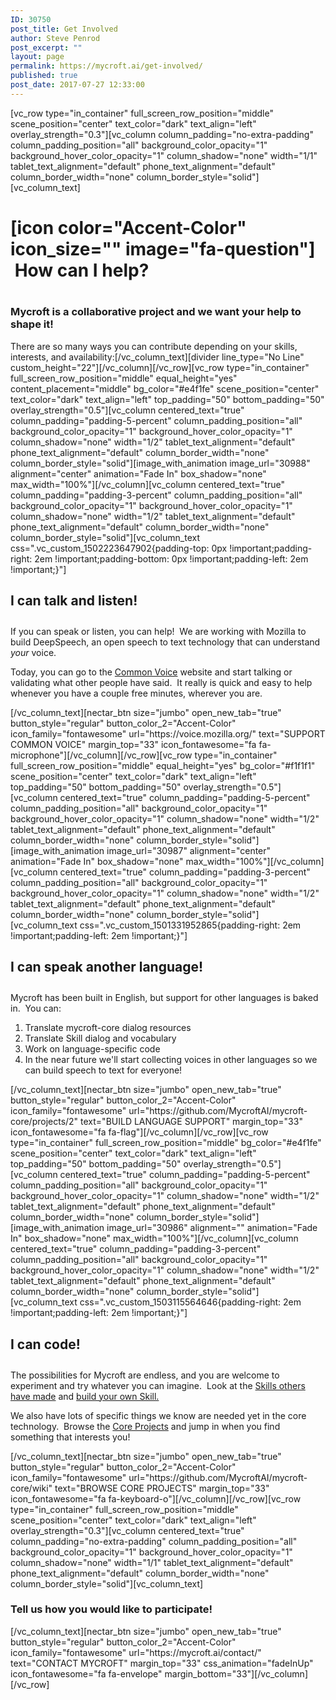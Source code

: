 ```yaml
---
ID: 30750
post_title: Get Involved
author: Steve Penrod
post_excerpt: ""
layout: page
permalink: https://mycroft.ai/get-involved/
published: true
post_date: 2017-07-27 12:33:00
---
```

[vc_row type="in_container" full_screen_row_position="middle" scene_position="center" text_color="dark" text_align="left" overlay_strength="0.3"][vc_column column_padding="no-extra-padding" column_padding_position="all" background_color_opacity="1" background_hover_color_opacity="1" column_shadow="none" width="1/1" tablet_text_alignment="default" phone_text_alignment="default" column_border_width="none" column_border_style="solid"][vc_column_text]
<h1>[icon color="Accent-Color" icon_size="" image="fa-question"]  How can I help?</h1>
<h3 style="padding: 1em 0 0 0;">Mycroft is a collaborative project and we want your help to shape it!</h3>
There are so many ways you can contribute depending on your skills, interests, and availability:[/vc_column_text][divider line_type="No Line" custom_height="22"][/vc_column][/vc_row][vc_row type="in_container" full_screen_row_position="middle" equal_height="yes" content_placement="middle" bg_color="#e4f1fe" scene_position="center" text_color="dark" text_align="left" top_padding="50" bottom_padding="50" overlay_strength="0.5"][vc_column centered_text="true" column_padding="padding-5-percent" column_padding_position="all" background_color_opacity="1" background_hover_color_opacity="1" column_shadow="none" width="1/2" tablet_text_alignment="default" phone_text_alignment="default" column_border_width="none" column_border_style="solid"][image_with_animation image_url="30988" alignment="center" animation="Fade In" box_shadow="none" max_width="100%"][/vc_column][vc_column centered_text="true" column_padding="padding-3-percent" column_padding_position="all" background_color_opacity="1" background_hover_color_opacity="1" column_shadow="none" width="1/2" tablet_text_alignment="default" phone_text_alignment="default" column_border_width="none" column_border_style="solid"][vc_column_text css=".vc_custom_1502223647902{padding-top: 0px !important;padding-right: 2em !important;padding-bottom: 0px !important;padding-left: 2em !important;}"]
<h2 style="text-align: left; padding: 0 0 .5em 0;">I can talk and listen!</h2>
<p style="text-align: left;">If you can speak or listen, you can help!  We are working with Mozilla to build DeepSpeech, an open speech to text technology that can understand <em>your</em> voice.</p>
<p style="text-align: left;">Today, you can go to the <a href="https://voice.mozilla.org/?source=mycroft.ai">Common Voice</a> website and start talking or validating what other people have said.  It really is quick and easy to help whenever you have a couple free minutes, wherever you are.</p>
[/vc_column_text][nectar_btn size="jumbo" open_new_tab="true" button_style="regular" button_color_2="Accent-Color" icon_family="fontawesome" url="https://voice.mozilla.org/" text="SUPPORT COMMON VOICE" margin_top="33" icon_fontawesome="fa fa-microphone"][/vc_column][/vc_row][vc_row type="in_container" full_screen_row_position="middle" equal_height="yes" bg_color="#f1f1f1" scene_position="center" text_color="dark" text_align="left" top_padding="50" bottom_padding="50" overlay_strength="0.5"][vc_column centered_text="true" column_padding="padding-5-percent" column_padding_position="all" background_color_opacity="1" background_hover_color_opacity="1" column_shadow="none" width="1/2" tablet_text_alignment="default" phone_text_alignment="default" column_border_width="none" column_border_style="solid"][image_with_animation image_url="30987" alignment="center" animation="Fade In" box_shadow="none" max_width="100%"][/vc_column][vc_column centered_text="true" column_padding="padding-3-percent" column_padding_position="all" background_color_opacity="1" background_hover_color_opacity="1" column_shadow="none" width="1/2" tablet_text_alignment="default" phone_text_alignment="default" column_border_width="none" column_border_style="solid"][vc_column_text css=".vc_custom_1501331952865{padding-right: 2em !important;padding-left: 2em !important;}"]
<h2 style="text-align: left; padding: 0 0 .5em 0;">I can speak another language!</h2>
<p style="text-align: left;">Mycroft has been built in English, but support for other languages is baked in.  You can:</p>

<ol style="text-align: left;">
 	<li>Translate mycroft-core dialog resources</li>
 	<li>Translate Skill dialog and vocabulary</li>
 	<li>Work on language-specific code</li>
 	<li>In the near future we'll start collecting voices in other languages so we can build speech to text for everyone!</li>
</ol>
[/vc_column_text][nectar_btn size="jumbo" open_new_tab="true" button_style="regular" button_color_2="Accent-Color" icon_family="fontawesome" url="https://github.com/MycroftAI/mycroft-core/projects/2" text="BUILD LANGUAGE SUPPORT" margin_top="33" icon_fontawesome="fa fa-flag"][/vc_column][/vc_row][vc_row type="in_container" full_screen_row_position="middle" bg_color="#e4f1fe" scene_position="center" text_color="dark" text_align="left" top_padding="50" bottom_padding="50" overlay_strength="0.5"][vc_column centered_text="true" column_padding="padding-5-percent" column_padding_position="all" background_color_opacity="1" background_hover_color_opacity="1" column_shadow="none" width="1/2" tablet_text_alignment="default" phone_text_alignment="default" column_border_width="none" column_border_style="solid"][image_with_animation image_url="30986" alignment="" animation="Fade In" box_shadow="none" max_width="100%"][/vc_column][vc_column centered_text="true" column_padding="padding-3-percent" column_padding_position="all" background_color_opacity="1" background_hover_color_opacity="1" column_shadow="none" width="1/2" tablet_text_alignment="default" phone_text_alignment="default" column_border_width="none" column_border_style="solid"][vc_column_text css=".vc_custom_1503115564646{padding-right: 2em !important;padding-left: 2em !important;}"]
<h2 style="text-align: left; padding: 0 0 .5em 0;">I can code!</h2>
<p style="text-align: left;">The possibilities for Mycroft are endless, and you are welcome to experiment and try whatever you can imagine.  Look at the <a href="https://github.com/MycroftAI/mycroft-skills">Skills others have made</a> and <a href="https://docs.mycroft.ai/skill.creation">build your own Skill.</a></p>
<p style="text-align: left;">We also have lots of specific things we know are needed yet in the core technology.  Browse the <a href="https://github.com/MycroftAI/mycroft-core/wiki">Core Projects</a> and jump in when you find something that interests you!</p>
[/vc_column_text][nectar_btn size="jumbo" open_new_tab="true" button_style="regular" button_color_2="Accent-Color" icon_family="fontawesome" url="https://github.com/MycroftAI/mycroft-core/wiki" text="BROWSE CORE PROJECTS" margin_top="33" icon_fontawesome="fa fa-keyboard-o"][/vc_column][/vc_row][vc_row type="in_container" full_screen_row_position="middle" scene_position="center" text_color="dark" text_align="left" overlay_strength="0.3"][vc_column centered_text="true" column_padding="no-extra-padding" column_padding_position="all" background_color_opacity="1" background_hover_color_opacity="1" column_shadow="none" width="1/1" tablet_text_alignment="default" phone_text_alignment="default" column_border_width="none" column_border_style="solid"][vc_column_text]
<h3>Tell us how you would like to participate!</h3>
[/vc_column_text][nectar_btn size="jumbo" open_new_tab="true" button_style="regular" button_color_2="Accent-Color" icon_family="fontawesome" url="https://mycroft.ai/contact/" text="CONTACT MYCROFT" margin_top="33" css_animation="fadeInUp" icon_fontawesome="fa fa-envelope" margin_bottom="33"][/vc_column][/vc_row]